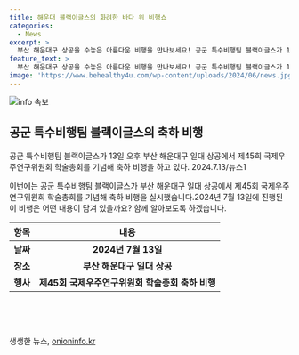 ```yaml
---
title: 해운대 블랙이글스의 화려한 바다 위 비행쇼
categories:
  - News
excerpt: >
  부산 해운대구 상공을 수놓은 아름다운 비행을 만나보세요! 공군 특수비행팀 블랙이글스가 13일 제45회 국제우주연구위원회 학술총회를 기념해 축하 비행을 펼치며 관객들을 감탄케 했습니다.
feature_text: >
  부산 해운대구 상공을 수놓은 아름다운 비행을 만나보세요! 공군 특수비행팀 블랙이글스가 13일 제45회 국제우주연구위원회 학술총회를 기념해 축하 비행을 펼치며 관객들을 감탄케 했습니다.
image: 'https://www.behealthy4u.com/wp-content/uploads/2024/06/news.jpg'
---
```


<p><img src="https://www.behealthy4u.com/wp-content/uploads/2024/06/news.jpg" alt="info 속보" /></p>

<h2 data-ke-size="size26">공군 특수비행팀 블랙이글스의 축하 비행</h2>

<p data-ke-size="size16">공군 특수비행팀 블랙이글스가 13일 오후 부산 해운대구 일대 상공에서 제45회 국제우주연구위원회 학술총회를 기념해 축하 비행을 하고 있다. 2024.7.13/뉴스1</p>

<p>이번에는 공군 특수비행팀 블랙이글스가 부산 해운대구 일대 상공에서 제45회 국제우주연구위원회 학술총회를 기념해 축하 비행을 실시했습니다.2024년 7월 13일에 진행된 이 비행은 어떤 내용이 담겨 있을까요? 함께 알아보도록 하겠습니다. </p>

<table>
    <thead>
        <tr>
            <th>항목</th>
            <th>내용</th>
        </tr>
    </thead>
    <tbody>
        <tr>
            <td style="text-align: center; height: 28px;"><b>날짜</b></td>
            <td style="text-align: center; height: 28px;"><b>2024년 7월 13일</b></td>
        </tr>
        <tr>
            <td style="text-align: center; height: 28px;"><b>장소</b></td>
            <td style="text-align: center; height: 28px;"><b>부산 해운대구 일대 상공</b></td>
        </tr>
        <tr>
            <td style="text-align: center; height: 28px;"><b>행사</b></td>
            <td style="text-align: center; height: 28px;"><b>제45회 국제우주연구위원회 학술총회 축하 비행</b></td>
        </tr>
    </tbody>
</table>

<p data-ke-size="size16">&nbsp;</p>

<p data-ke-size="size16">&nbsp;</p>
생생한 뉴스, <a href="https://onioninfo.kr" rel="dofollow">onioninfo.kr</a>


